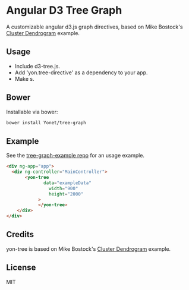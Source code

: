 # Angular D3 Tree Graph

A customizable angular d3.js graph directives, based on Mike Bostock's [Cluster Dendrogram](http://bl.ocks.org/mbostock/4063570) example.

## Usage

* Include d3-tree.js.
* Add 'yon.tree-directive' as a dependency to your app.
* Make <yon-tree>s.

## Bower

Installable via bower:

```bash
bower install Yonet/tree-graph
```

## Example
See the [tree-graph-example repo](https://github.com/Yonet/tree-graph-example) for an usage example.

```html
<div ng-app="app">
  <div ng-controller="MainController">
	   <yon-tree
			  data="exampleData"
				width="900"
				height="2000"
			>
			</yon-tree>
	</div>
</div>
```

## Credits
yon-tree is based on Mike Bostock's [Cluster Dendrogram](http://bl.ocks.org/mbostock/4063570) example. 

## License
MIT

